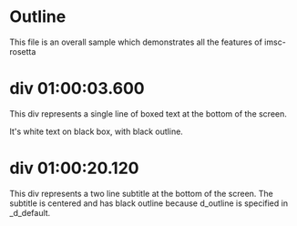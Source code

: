 # Outline

This file is an overall sample which demonstrates all the features of imsc-rosetta


# div 01:00:03.600

This div represents a single line of boxed text at the bottom of the screen.

It's white text on black box, with black outline.

# div 01:00:20.120

This div represents a two line subtitle at the bottom of the screen.  The subtitle is centered and has black outline because d_outline is specified in _d_default.

